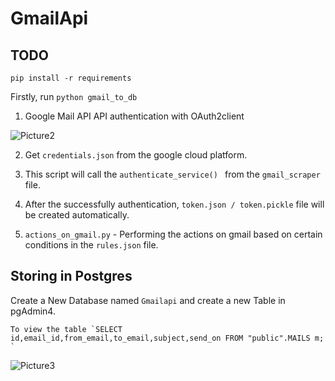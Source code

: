 # GmailApi
## TODO
  `pip install -r requirements`


   Firstly, run `python gmail_to_db`
   
   1. Google Mail API API authentication with OAuth2client
   
   ![Picture2](https://user-images.githubusercontent.com/72887609/236460390-fa7ae6d1-184d-4ff5-af39-2dd5a4779e58.png)
    
   2. Get `credentials.json` from the google cloud platform.
   
   3. This script will call the `authenticate_service() ` from the `gmail_scraper` file.
    
   4. After the successfully authentication, `token.json / token.pickle` file will be created automatically.
   
   5. ` actions_on_gmail.py ` - Performing the actions on gmail based on certain conditions in the `rules.json` file.
   
   ## Storing in Postgres
   Create a New Database named `Gmailapi` and create a new Table in pgAdmin4.
   
          
    To view the table `SELECT id,email_id,from_email,to_email,subject,send_on FROM "public".MAILS m; `
    
  
  ![Picture3](https://user-images.githubusercontent.com/72887609/236476090-2595c267-301f-4192-b02f-3574507a75dd.png)
  


 
